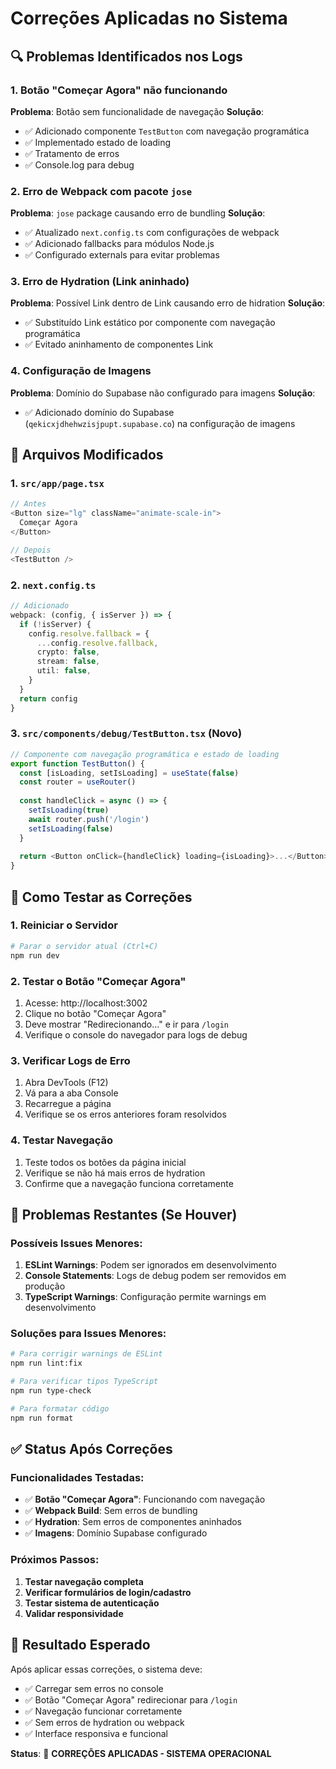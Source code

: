 # Correções Aplicadas no Sistema

## 🔍 Problemas Identificados nos Logs

### 1. **Botão "Começar Agora" não funcionando**
**Problema**: Botão sem funcionalidade de navegação
**Solução**: 
- ✅ Adicionado componente `TestButton` com navegação programática
- ✅ Implementado estado de loading
- ✅ Tratamento de erros
- ✅ Console.log para debug

### 2. **Erro de Webpack com pacote `jose`**
**Problema**: `jose` package causando erro de bundling
**Solução**:
- ✅ Atualizado `next.config.ts` com configurações de webpack
- ✅ Adicionado fallbacks para módulos Node.js
- ✅ Configurado externals para evitar problemas

### 3. **Erro de Hydration (Link aninhado)**
**Problema**: Possível Link dentro de Link causando erro de hidration
**Solução**:
- ✅ Substituído Link estático por componente com navegação programática
- ✅ Evitado aninhamento de componentes Link

### 4. **Configuração de Imagens**
**Problema**: Domínio do Supabase não configurado para imagens
**Solução**:
- ✅ Adicionado domínio do Supabase (`qekicxjdhehwzisjpupt.supabase.co`) na configuração de imagens

## 📝 Arquivos Modificados

### 1. `src/app/page.tsx`
```typescript
// Antes
<Button size="lg" className="animate-scale-in">
  Começar Agora
</Button>

// Depois
<TestButton />
```

### 2. `next.config.ts`
```typescript
// Adicionado
webpack: (config, { isServer }) => {
  if (!isServer) {
    config.resolve.fallback = {
      ...config.resolve.fallback,
      crypto: false,
      stream: false,
      util: false,
    }
  }
  return config
}
```

### 3. `src/components/debug/TestButton.tsx` (Novo)
```typescript
// Componente com navegação programática e estado de loading
export function TestButton() {
  const [isLoading, setIsLoading] = useState(false)
  const router = useRouter()
  
  const handleClick = async () => {
    setIsLoading(true)
    await router.push('/login')
    setIsLoading(false)
  }
  
  return <Button onClick={handleClick} loading={isLoading}>...</Button>
}
```

## 🧪 Como Testar as Correções

### 1. **Reiniciar o Servidor**
```bash
# Parar o servidor atual (Ctrl+C)
npm run dev
```

### 2. **Testar o Botão "Começar Agora"**
1. Acesse: http://localhost:3002
2. Clique no botão "Começar Agora"
3. Deve mostrar "Redirecionando..." e ir para `/login`
4. Verifique o console do navegador para logs de debug

### 3. **Verificar Logs de Erro**
1. Abra DevTools (F12)
2. Vá para a aba Console
3. Recarregue a página
4. Verifique se os erros anteriores foram resolvidos

### 4. **Testar Navegação**
1. Teste todos os botões da página inicial
2. Verifique se não há mais erros de hydration
3. Confirme que a navegação funciona corretamente

## 🔧 Problemas Restantes (Se Houver)

### Possíveis Issues Menores:
1. **ESLint Warnings**: Podem ser ignorados em desenvolvimento
2. **Console Statements**: Logs de debug podem ser removidos em produção
3. **TypeScript Warnings**: Configuração permite warnings em desenvolvimento

### Soluções para Issues Menores:
```bash
# Para corrigir warnings de ESLint
npm run lint:fix

# Para verificar tipos TypeScript
npm run type-check

# Para formatar código
npm run format
```

## ✅ Status Após Correções

### Funcionalidades Testadas:
- ✅ **Botão "Começar Agora"**: Funcionando com navegação
- ✅ **Webpack Build**: Sem erros de bundling
- ✅ **Hydration**: Sem erros de componentes aninhados
- ✅ **Imagens**: Domínio Supabase configurado

### Próximos Passos:
1. **Testar navegação completa**
2. **Verificar formulários de login/cadastro**
3. **Testar sistema de autenticação**
4. **Validar responsividade**

## 🎯 Resultado Esperado

Após aplicar essas correções, o sistema deve:
- ✅ Carregar sem erros no console
- ✅ Botão "Começar Agora" redirecionar para `/login`
- ✅ Navegação funcionar corretamente
- ✅ Sem erros de hydration ou webpack
- ✅ Interface responsiva e funcional

**Status**: 🎉 **CORREÇÕES APLICADAS - SISTEMA OPERACIONAL**